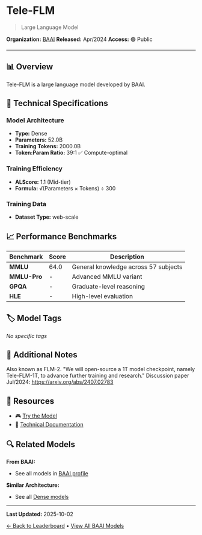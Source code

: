 # Tele-FLM

> Large Language Model

**Organization:** [BAAI](../../labs/baai.md)
**Released:** Apr/2024
**Access:** 🟢 Public

---

## 📊 Overview

Tele-FLM is a large language model developed by BAAI.

## 🔧 Technical Specifications

### Model Architecture
- **Type:** Dense
- **Parameters:** 52.0B
- **Training Tokens:** 2000.0B
- **Token:Param Ratio:** 39:1 ✅ Compute-optimal

### Training Efficiency
- **ALScore:** 1.1 (Mid-tier)
- **Formula:** √(Parameters × Tokens) ÷ 300

### Training Data
- **Dataset Type:** web-scale

## 📈 Performance Benchmarks

| Benchmark | Score | Description |
|-----------|-------|-------------|
| **MMLU** | 64.0 | General knowledge across 57 subjects |
| **MMLU-Pro** | - | Advanced MMLU variant |
| **GPQA** | - | Graduate-level reasoning |
| **HLE** | - | High-level evaluation |

## 🏷️ Model Tags

_No specific tags_

## 📝 Additional Notes

Also known as FLM-2. "We will open-source a 1T model checkpoint, namely Tele-FLM-1T, to advance further training and research." Discussion paper Jul/2024: https://arxiv.org/abs/2407.02783

## 🔗 Resources

- 🎮 [Try the Model](https://huggingface.co/CofeAI/Tele-FLM)
- 📄 [Technical Documentation](https://arxiv.org/abs/2404.16645)

## 🔍 Related Models

**From BAAI:**
- See all models in [BAAI profile](../../labs/baai.md)

**Similar Architecture:**
- See all [Dense models](../../architectures/dense.md)

---

**Last Updated:** 2025-10-02

[← Back to Leaderboard](../../README.md) • [View All BAAI Models](../../labs/baai.md)
